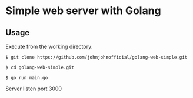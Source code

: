 # Simple web server with Golang

## Usage

Execute from the working directory:

```
$ git clone https://github.com/johnjohnofficial/golang-web-simple.git

$ cd golang-web-simple.git

$ go run main.go

````

Server listen port 3000